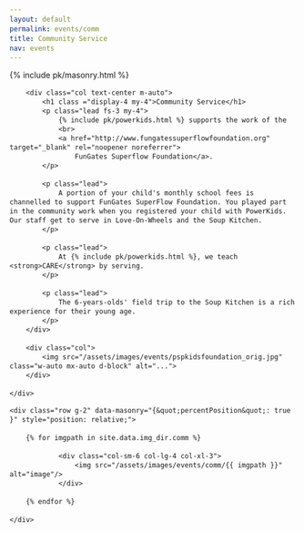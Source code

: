 ```yaml
---
layout: default
permalink: events/comm
title: Community Service
nav: events
---
```


{% include pk/masonry.html %}

<div class="container py-4 mb-2 col-xl-10">
	<div class="row row-cols-1 row-cols-lg-2">
		
		<div class="col text-center m-auto">
			<h1 class ="display-4 my-4">Community Service</h1>
			<p class="lead fs-3 my-4">
				{% include pk/powerkids.html %} supports the work of the
				<br>
				<a href="http://www.fungatessuperflowfoundation.org" target="_blank" rel="noopener noreferrer">
					FunGates Superflow Foundation</a>.
			</p>

			<p class="lead">
				A portion of your child's monthly school fees is channelled to support FunGates SuperFlow Foundation. You played part in the community work when you registered your child with PowerKids. Our staff get to serve in Love-On-Wheels and the Soup Kitchen.
			</p>

			<p class="lead">
				At {% include pk/powerkids.html %}, we teach <strong>CARE</strong> by serving. 
			</p>

			<p class="lead">
				The 6-years-olds' field trip to the Soup Kitchen is a rich experience for their young age.
			</p>
		</div>

		<div class="col">
			<img src="/assets/images/events/pspkidsfoundation_orig.jpg" class="w-auto mx-auto d-block" alt="...">
		</div>

	</div>

</div>

<div class="container-fluid container-md mb-4">

    <div class="row g-2" data-masonry="{&quot;percentPosition&quot;: true }" style="position: relative;">

        {% for imgpath in site.data.img_dir.comm %}

                <div class="col-sm-6 col-lg-4 col-xl-3">
                    <img src="/assets/images/events/comm/{{ imgpath }}" alt="image"/>
                </div>

        {% endfor %}

    </div>

</div>
